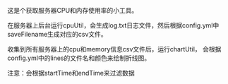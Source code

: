 这是个获取服务器CPU和内存使用率的小工具。

在服务器上后台运行cpuUtil，会生成log.txt日志文件，然后根据config.yml中
saveFilename生成对应的csv文件。

收集到所有服务器上的cpu和memory信息csv文件后，运行chartUtil，
会根据config.yml中的lines的文件名和颜色来绘制折线图。

注意：会根据startTime和endTime来过滤数据
